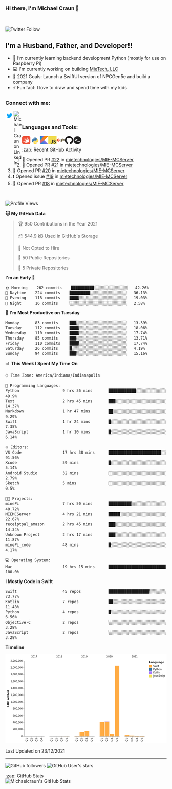 ### Hi there, I'm Michael Craun 👋 

<br />

![Twitter Follow](https://img.shields.io/twitter/follow/opkurix?style=social)

## I'm a Husband, Father, and Developer!!

- 🌱 I’m currently learning backend development Python (mostly for use on Raspberry Pi)
- 💻 I'm currently working on building [MieTech, LLC](https://github.com/mietechnologies)
- 🥅 2021 Goals: Launch a SwiftUI version of NPCGen5e and build a company
- ⚡ Fun fact: I love to draw and spend time with my kids

### Connect with me:

[<img align="left" alt="Michael Craun on Twitter" width="26px" src="https://raw.githubusercontent.com/github/explore/80688e429a7d4ef2fca1e82350fe8e3517d3494d/topics/twitter/twitter.png" />][twitter]
[<img align="left" alt="Michael Craun on LinkedIn" width="26px" src="https://cdn.jsdelivr.net/npm/simple-icons@v3/icons/linkedin.svg" />][linkedin]

<br />

### Languages and Tools:

[<img align="left" alt="Swift" width="26px" src="https://raw.githubusercontent.com/github/explore/80688e429a7d4ef2fca1e82350fe8e3517d3494d/topics/swift/swift.png" />][swift]
[<img align="left" alt="Python" width="30px" src="https://raw.githubusercontent.com/github/explore/80688e429a7d4ef2fca1e82350fe8e3517d3494d/topics/python/python.png" />][python]
[<img align="left" alt="Kotlin" width="26px" src="https://raw.githubusercontent.com/github/explore/80688e429a7d4ef2fca1e82350fe8e3517d3494d/topics/kotlin/kotlin.png" />][kotlin]
[<img align="left" alt="JavaScript" width="26px" src="https://raw.githubusercontent.com/github/explore/80688e429a7d4ef2fca1e82350fe8e3517d3494d/topics/javascript/javascript.png" />][javascript]
[<img align="left" alt="Git" width="26px" src="https://raw.githubusercontent.com/github/explore/80688e429a7d4ef2fca1e82350fe8e3517d3494d/topics/git/git.png" />]([])
[<img align="left" alt="GitHub" width="26px" src="https://raw.githubusercontent.com/github/explore/78df643247d429f6cc873026c0622819ad797942/topics/github/github.png" />][github]
[<img align="left" alt="Terminal" width="26px" src="https://raw.githubusercontent.com/github/explore/80688e429a7d4ef2fca1e82350fe8e3517d3494d/topics/terminal/terminal.png" />][terminal]

<br />
<br />

<summary>:zap: Recent GitHub Activity</summary>
  
<!--START_SECTION:activity-->
1. 💪 Opened PR [#22](https://github.com/mietechnologies/MIE-MCServer/pull/22) in [mietechnologies/MIE-MCServer](https://github.com/mietechnologies/MIE-MCServer)
2. 💪 Opened PR [#21](https://github.com/mietechnologies/MIE-MCServer/pull/21) in [mietechnologies/MIE-MCServer](https://github.com/mietechnologies/MIE-MCServer)
3. 💪 Opened PR [#20](https://github.com/mietechnologies/MIE-MCServer/pull/20) in [mietechnologies/MIE-MCServer](https://github.com/mietechnologies/MIE-MCServer)
4. ❗️ Opened issue [#19](https://github.com/mietechnologies/MIE-MCServer/issues/19) in [mietechnologies/MIE-MCServer](https://github.com/mietechnologies/MIE-MCServer)
5. 💪 Opened PR [#18](https://github.com/mietechnologies/MIE-MCServer/pull/18) in [mietechnologies/MIE-MCServer](https://github.com/mietechnologies/MIE-MCServer)
<!--END_SECTION:activity-->
  
<br />
  
<!--START_SECTION:waka-->
![Profile Views](http://img.shields.io/badge/Profile%20Views-1-blue)

**🐱 My GitHub Data** 

> 🏆 950 Contributions in the Year 2021
 > 
> 📦 544.9 kB Used in GitHub's Storage 
 > 
> 🚫 Not Opted to Hire
 > 
> 📜 50 Public Repositories 
 > 
> 🔑 5 Private Repositories  
 > 
**I'm an Early 🐤** 

```text
🌞 Morning    262 commits    ██████████░░░░░░░░░░░░░░░   42.26% 
🌆 Daytime    224 commits    █████████░░░░░░░░░░░░░░░░   36.13% 
🌃 Evening    118 commits    ████░░░░░░░░░░░░░░░░░░░░░   19.03% 
🌙 Night      16 commits     ░░░░░░░░░░░░░░░░░░░░░░░░░   2.58%

```
📅 **I'm Most Productive on Tuesday** 

```text
Monday       83 commits     ███░░░░░░░░░░░░░░░░░░░░░░   13.39% 
Tuesday      112 commits    ████░░░░░░░░░░░░░░░░░░░░░   18.06% 
Wednesday    110 commits    ████░░░░░░░░░░░░░░░░░░░░░   17.74% 
Thursday     85 commits     ███░░░░░░░░░░░░░░░░░░░░░░   13.71% 
Friday       110 commits    ████░░░░░░░░░░░░░░░░░░░░░   17.74% 
Saturday     26 commits     █░░░░░░░░░░░░░░░░░░░░░░░░   4.19% 
Sunday       94 commits     ███░░░░░░░░░░░░░░░░░░░░░░   15.16%

```


📊 **This Week I Spent My Time On** 

```text
⌚︎ Time Zone: America/Indiana/Indianapolis

💬 Programming Languages: 
Python                   9 hrs 36 mins       ████████████░░░░░░░░░░░░░   49.9% 
Text                     2 hrs 45 mins       ███░░░░░░░░░░░░░░░░░░░░░░   14.37% 
Markdown                 1 hr 47 mins        ██░░░░░░░░░░░░░░░░░░░░░░░   9.29% 
Swift                    1 hr 24 mins        █░░░░░░░░░░░░░░░░░░░░░░░░   7.35% 
JavaScript               1 hr 10 mins        █░░░░░░░░░░░░░░░░░░░░░░░░   6.14%

🔥 Editors: 
VS Code                  17 hrs 38 mins      ███████████████████████░░   91.56% 
Xcode                    59 mins             █░░░░░░░░░░░░░░░░░░░░░░░░   5.14% 
Android Studio           32 mins             ░░░░░░░░░░░░░░░░░░░░░░░░░   2.79% 
Sketch                   5 mins              ░░░░░░░░░░░░░░░░░░░░░░░░░   0.5%

🐱‍💻 Projects: 
minePi                   7 hrs 50 mins       ██████████░░░░░░░░░░░░░░░   40.72% 
MIEMCServer              4 hrs 21 mins       █████░░░░░░░░░░░░░░░░░░░░   22.67% 
receiptpal_amazon        2 hrs 45 mins       ███░░░░░░░░░░░░░░░░░░░░░░   14.34% 
Unknown Project          2 hrs 17 mins       ███░░░░░░░░░░░░░░░░░░░░░░   11.87% 
minePi_code              48 mins             █░░░░░░░░░░░░░░░░░░░░░░░░   4.17%

💻 Operating System: 
Mac                      19 hrs 15 mins      █████████████████████████   100.0%

```

**I Mostly Code in Swift** 

```text
Swift                    45 repos            ██████████████████░░░░░░░   73.77% 
Kotlin                   7 repos             ██░░░░░░░░░░░░░░░░░░░░░░░   11.48% 
Python                   4 repos             █░░░░░░░░░░░░░░░░░░░░░░░░   6.56% 
Objective-C              2 repos             ░░░░░░░░░░░░░░░░░░░░░░░░░   3.28% 
JavaScript               2 repos             ░░░░░░░░░░░░░░░░░░░░░░░░░   3.28%

```


**Timeline**

![Chart not found](https://raw.githubusercontent.com/Michaelcraun/Michaelcraun/main/charts/bar_graph.png) 


 Last Updated on 23/12/2021
<!--END_SECTION:waka-->

---
  
![GitHub followers](https://img.shields.io/github/followers/Michaelcraun?style=social)
![GitHub User's stars](https://img.shields.io/github/stars/Michaelcraun?style=social)
  
<summary>:zap: GitHub Stats</summary>

<img align="left" alt="Michaelcraun's GitHub Stats" src="https://github-readme-stats-8frbydxfs-michaelcraun.vercel.app/api?username=Michaelcraun" />

[twitter]: https://twitter.com/opkurix
[linkedin]: https://linkedin.com/in/michael-craun
[swift]: https://developer.apple.com/swift/
[python]: https://www.python.org
[kotlin]: https://kotlinlang.org
[javascript]: https://www.javascript.com
[github]: https://github.com/
[terminal]: https://en.wikipedia.org/wiki/Terminal_(macOS)

